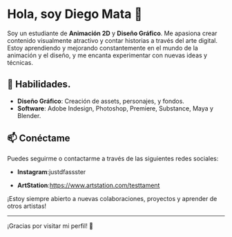 # Hola, soy Diego Mata 👋

Soy un estudiante de **Animación 2D** y **Diseño Gráfico**. Me apasiona crear contenido visualmente atractivo y contar historias a través del arte digital. Estoy aprendiendo y mejorando constantemente en el mundo de la animación y el diseño, y me encanta experimentar con nuevas ideas y técnicas.

## 🚀 Habilidades.
- **Diseño Gráfico**: Creación de assets, personajes, y fondos.
- **Software**: Adobe Indesign, Photoshop, Premiere, Substance, Maya y Blender.

## 📫 Conéctame
Puedes seguirme o contactarme a través de las siguientes redes sociales:

- **Instagram**:justdfassster

- **ArtStation**:https://www.artstation.com/testtament

¡Estoy siempre abierto a nuevas colaboraciones, proyectos y aprender de otros artistas!

---

¡Gracias por visitar mi perfil! 🌟
